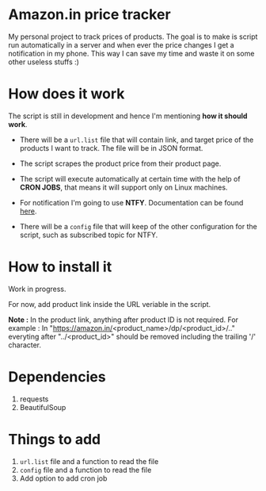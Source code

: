 # Amazon.in price tracker

My personal project to track prices of products. The goal is to make is script run automatically in a server and when ever the price changes I get a notification in my phone. This way I can save my time and waste it on some other useless stuffs :)

# How does it work 

The script is still in development and hence I'm mentioning **how it should work**.

* There will be a `url.list` file that will contain link, and target price of the products I want to track. The file will be in JSON format.

* The script scrapes the product price from their product page.

* The script will execute automatically at certain time with the help of **CRON JOBS**, that means it will support only on Linux machines. 

* For notification I'm going to use **NTFY**. Documentation can be found [here](https://docs.ntfy.sh/).

* There will be a `config` file that will keep of the other configuration for the script, such as subscribed topic for NTFY.

# How to install it

Work in progress.

For now, add product link inside the URL veriable in the script. 

**Note :** In the product link, anything after product ID is not required. For example : In "https://amazon.in/<product_name>/dp/<product_id>/.." everyting after "../<product_id>" should be removed including the trailing '/' character.

# Dependencies 

1. requests
1. BeautifulSoup

# Things to add

1. `url.list` file and a function to read the file
1. `config` file and a function to read the file
1. Add option to add cron job 
